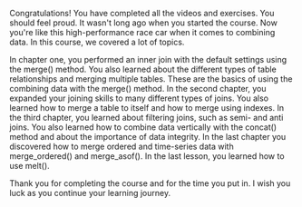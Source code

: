 Congratulations! You have completed all the videos and exercises. You should feel proud. It wasn't long ago when you started the course. Now you're like this high-performance race car when it comes to combining data. In this course, we covered a lot of topics.

In chapter one, you performed an inner join with the default settings using the merge() method. You also learned about the different types of table relationships and merging multiple tables. These are the basics of using the combining data with the merge() method. In the second chapter, you expanded your joining skills to many different types of joins. You also learned how to merge a table to itself and how to merge using indexes. In the third chapter, you learned about filtering joins, such as semi- and anti joins. You also learned how to combine data vertically with the concat() method and about the importance of data integrity. In the last chapter you discovered how to merge ordered and time-series data with merge_ordered() and merge_asof(). In the last lesson, you learned how to use melt().

Thank you for completing the course and for the time you put in. I wish you luck as you continue your learning journey.